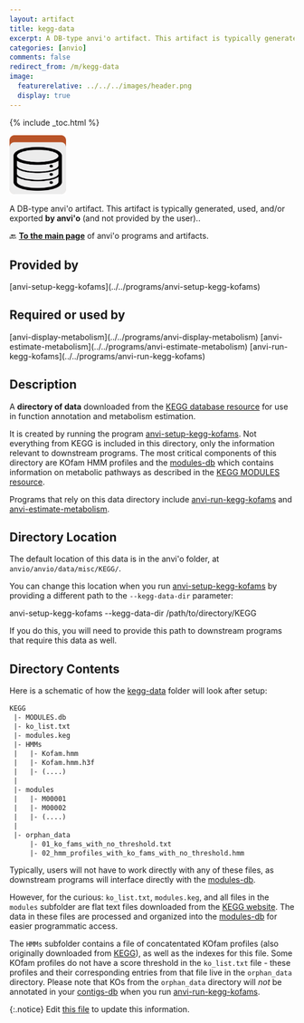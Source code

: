 ```yaml
---
layout: artifact
title: kegg-data
excerpt: A DB-type anvi'o artifact. This artifact is typically generated, used, and/or exported by anvi'o (and not provided by the user)..
categories: [anvio]
comments: false
redirect_from: /m/kegg-data
image:
  featurerelative: ../../../images/header.png
  display: true
---
```



{% include _toc.html %}


<img src="../../images/icons/DB.png" alt="DB" style="width:100px; border:none" />

A DB-type anvi'o artifact. This artifact is typically generated, used, and/or exported **by anvi'o** (and not provided by the user)..

🔙 **[To the main page](../../)** of anvi'o programs and artifacts.

## Provided by


<p style="text-align: left" markdown="1"><span class="artifact-p">[anvi-setup-kegg-kofams](../../programs/anvi-setup-kegg-kofams)</span></p>


## Required or used by


<p style="text-align: left" markdown="1"><span class="artifact-r">[anvi-display-metabolism](../../programs/anvi-display-metabolism)</span> <span class="artifact-r">[anvi-estimate-metabolism](../../programs/anvi-estimate-metabolism)</span> <span class="artifact-r">[anvi-run-kegg-kofams](../../programs/anvi-run-kegg-kofams)</span></p>


## Description

A **directory of data** downloaded from the [KEGG database resource](https://www.kegg.jp/) for use in function annotation and metabolism estimation.

It is created by running the program <span class="artifact-p">[anvi-setup-kegg-kofams](/help/main/programs/anvi-setup-kegg-kofams)</span>. Not everything from KEGG is included in this directory, only the information relevant to downstream programs. The most critical components of this directory are KOfam HMM profiles and the <span class="artifact-n">[modules-db](/help/main/artifacts/modules-db)</span> which contains information on metabolic pathways as described in the [KEGG MODULES resource](https://www.genome.jp/kegg/module.html).

Programs that rely on this data directory include <span class="artifact-p">[anvi-run-kegg-kofams](/help/main/programs/anvi-run-kegg-kofams)</span> and <span class="artifact-p">[anvi-estimate-metabolism](/help/main/programs/anvi-estimate-metabolism)</span>.

## Directory Location
The default location of this data is in the anvi'o folder, at `anvio/anvio/data/misc/KEGG/`. 

You can change this location when you run <span class="artifact-p">[anvi-setup-kegg-kofams](/help/main/programs/anvi-setup-kegg-kofams)</span> by providing a different path to the `--kegg-data-dir` parameter:

<div class="codeblock" markdown="1">
anvi&#45;setup&#45;kegg&#45;kofams &#45;&#45;kegg&#45;data&#45;dir /path/to/directory/KEGG
</div>

If you do this, you will need to provide this path to downstream programs that require this data as well.

## Directory Contents

Here is a schematic of how the <span class="artifact-n">[kegg-data](/help/main/artifacts/kegg-data)</span> folder will look after setup:

```
KEGG
 |- MODULES.db
 |- ko_list.txt
 |- modules.keg
 |- HMMs
 |   |- Kofam.hmm
 |   |- Kofam.hmm.h3f
 |   |- (....)
 |
 |- modules
 |   |- M00001
 |   |- M00002
 |   |- (....)
 |
 |- orphan_data
     |- 01_ko_fams_with_no_threshold.txt
     |- 02_hmm_profiles_with_ko_fams_with_no_threshold.hmm

```

Typically, users will not have to work directly with any of these files, as downstream programs will interface directly with the <span class="artifact-n">[modules-db](/help/main/artifacts/modules-db)</span>. 

However, for the curious:
`ko_list.txt`, `modules.keg`, and all files in the `modules` subfolder are flat text files downloaded from the [KEGG website](https://www.genome.jp/kegg/). The data in these files are processed and organized into the <span class="artifact-n">[modules-db](/help/main/artifacts/modules-db)</span> for easier programmatic access. 

The `HMMs` subfolder contains a file of concatentated KOfam profiles (also originally downloaded from [KEGG](https://www.genome.jp/ftp/db/kofam/)), as well as the indexes for this file. Some KOfam profiles do not have a score threshold in the `ko_list.txt` file - these profiles and their corresponding entries from that file live in the `orphan_data` directory. Please note that KOs from the `orphan_data` directory will *not* be annotated in your <span class="artifact-n">[contigs-db](/help/main/artifacts/contigs-db)</span> when you run <span class="artifact-p">[anvi-run-kegg-kofams](/help/main/programs/anvi-run-kegg-kofams)</span>.


{:.notice}
Edit [this file](https://github.com/merenlab/anvio/tree/master/anvio/docs/artifacts/kegg-data.md) to update this information.

